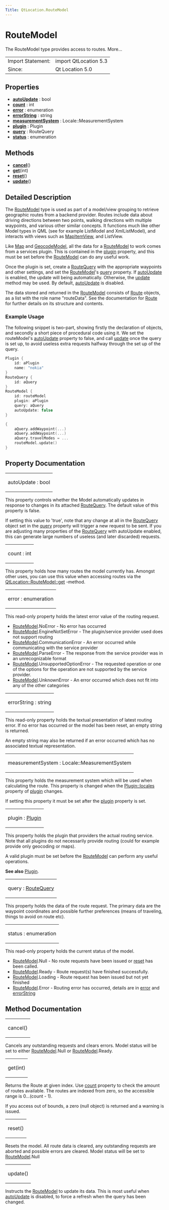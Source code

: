 ```yaml
---
Title: QtLocation.RouteModel
---
```

        
RouteModel
==========

<span class="subtitle"></span>
The RouteModel type provides access to routes. More...

|                   |                       |
|-------------------|-----------------------|
| Import Statement: | import QtLocation 5.3 |
| Since:            | Qt Location 5.0       |

<span id="properties"></span>
Properties
----------

-   ****[autoUpdate](../../sdk-15.04.1/QtLocation.RouteModel.md#autoUpdate-prop)**** : bool
-   ****[count](../../sdk-15.04.1/QtLocation.RouteModel.md#count-prop)**** : int
-   ****[error](../../sdk-15.04.1/QtLocation.RouteModel.md#error-prop)**** : enumeration
-   ****[errorString](../../sdk-15.04.1/QtLocation.RouteModel.md#errorString-prop)**** : string
-   ****[measurementSystem](../../sdk-15.04.1/QtLocation.RouteModel.md#measurementSystem-prop)**** : Locale::MeasurementSystem
-   ****[plugin](../../sdk-15.04.1/QtLocation.RouteModel.md#plugin-prop)**** : Plugin
-   ****[query](../../sdk-15.04.1/QtLocation.RouteModel.md#query-prop)**** : RouteQuery
-   ****[status](../../sdk-15.04.1/QtLocation.RouteModel.md#status-prop)**** : enumeration

<span id="methods"></span>
Methods
-------

-   ****[cancel](../../sdk-15.04.1/QtLocation.RouteModel.md#cancel-method)****()
-   ****[get](../../sdk-15.04.1/QtLocation.RouteModel.md#get-method)****(int)
-   ****[reset](../../sdk-15.04.1/QtLocation.RouteModel.md#reset-method)****()
-   ****[update](../../sdk-15.04.1/QtLocation.RouteModel.md#update-method)****()

<span id="details"></span>
Detailed Description
--------------------

The [RouteModel](../../sdk-15.04.1/QtLocation.RouteModel.md) type is used as part of a model/view grouping to retrieve geographic routes from a backend provider. Routes include data about driving directions between two points, walking directions with multiple waypoints, and various other similar concepts. It functions much like other Model types in QML (see for example ListModel and XmlListModel), and interacts with views such as [MapItemView](../../sdk-15.04.1/QtLocation.MapItemView.md), and ListView.

Like [Map](../../sdk-15.04.1/QtLocation.Map.md) and [GeocodeModel](../../sdk-15.04.1/QtLocation.GeocodeModel.md), all the data for a [RouteModel](../../sdk-15.04.1/QtLocation.RouteModel.md) to work comes from a services plugin. This is contained in the [plugin](../../sdk-15.04.1/QtLocation.location-places-qml.md#plugin) property, and this must be set before the [RouteModel](../../sdk-15.04.1/QtLocation.RouteModel.md) can do any useful work.

Once the plugin is set, create a [RouteQuery](../../sdk-15.04.1/QtLocation.RouteQuery.md) with the appropriate waypoints and other settings, and set the [RouteModel](../../sdk-15.04.1/QtLocation.RouteModel.md)'s [query](../../sdk-15.04.1/QtLocation.RouteModel.md#query-prop) property. If [autoUpdate](../../sdk-15.04.1/QtLocation.RouteModel.md#autoUpdate-prop) is enabled, the update will being automatically. Otherwise, the [update](../../sdk-15.04.1/QtLocation.RouteModel.md#update-method) method may be used. By default, [autoUpdate](../../sdk-15.04.1/QtLocation.RouteModel.md#autoUpdate-prop) is disabled.

The data stored and returned in the [RouteModel](../../sdk-15.04.1/QtLocation.RouteModel.md) consists of [Route](../../sdk-15.04.1/QtLocation.Route.md) objects, as a list with the role name "routeData". See the documentation for [Route](../../sdk-15.04.1/QtLocation.Route.md) for further details on its structure and contents.

<span id="example-usage"></span>
### Example Usage

The following snippet is two-part, showing firstly the declaration of objects, and secondly a short piece of procedural code using it. We set the routeModel's [autoUpdate](../../sdk-15.04.1/QtLocation.RouteModel.md#autoUpdate-prop) property to false, and call [update](../../sdk-15.04.1/QtLocation.RouteModel.md#update-method) once the query is set up, to avoid useless extra requests halfway through the set up of the query.

``` cpp
Plugin {
    id: aPlugin
    name: "nokia"
}
RouteQuery {
    id: aQuery
}
RouteModel {
    id: routeModel
    plugin: aPlugin
    query: aQuery
    autoUpdate: false
}
```

``` cpp
{
    aQuery.addWaypoint(...)
    aQuery.addWaypoint(...)
    aQuery.travelModes = ...
    routeModel.update()
}
```

Property Documentation
----------------------

<table>
<colgroup>
<col width="100%" />
</colgroup>
<tbody>
<tr class="odd">
<td><p><span id="autoUpdate-prop"></span><span class="name">autoUpdate</span> : <span class="type">bool</span></p></td>
</tr>
</tbody>
</table>

This property controls whether the Model automatically updates in response to changes in its attached [RouteQuery](../../sdk-15.04.1/QtLocation.RouteQuery.md). The default value of this property is false.

If setting this value to 'true', note that any change at all in the [RouteQuery](../../sdk-15.04.1/QtLocation.RouteQuery.md) object set in the [query](../../sdk-15.04.1/QtLocation.RouteModel.md#query-prop) property will trigger a new request to be sent. If you are adjusting many properties of the [RouteQuery](../../sdk-15.04.1/QtLocation.RouteQuery.md) with autoUpdate enabled, this can generate large numbers of useless (and later discarded) requests.

<table>
<colgroup>
<col width="100%" />
</colgroup>
<tbody>
<tr class="odd">
<td><p><span id="count-prop"></span><span class="name">count</span> : <span class="type">int</span></p></td>
</tr>
</tbody>
</table>

This property holds how many routes the model currently has. Amongst other uses, you can use this value when accessing routes via the [QtLocation::RouteModel::get](../../sdk-15.04.1/QtLocation.RouteModel.md#get-method) -method.

<table>
<colgroup>
<col width="100%" />
</colgroup>
<tbody>
<tr class="odd">
<td><p><span id="error-prop"></span><span class="name">error</span> : <span class="type">enumeration</span></p></td>
</tr>
</tbody>
</table>

This read-only property holds the latest error value of the routing request.

-   [RouteModel](../../sdk-15.04.1/QtLocation.RouteModel.md).NoError - No error has occurred
-   [RouteModel](../../sdk-15.04.1/QtLocation.RouteModel.md).EngineNotSetError - The plugin/service provider used does not support routing
-   [RouteModel](../../sdk-15.04.1/QtLocation.RouteModel.md).CommunicationError - An error occurred while communicating with the service provider
-   [RouteModel](../../sdk-15.04.1/QtLocation.RouteModel.md).ParseError - The response from the service provider was in an unrecognizable format
-   [RouteModel](../../sdk-15.04.1/QtLocation.RouteModel.md).UnsupportedOptionError - The requested operation or one of the options for the operation are not supported by the service provider.
-   [RouteModel](../../sdk-15.04.1/QtLocation.RouteModel.md).UnknownError - An error occurred which does not fit into any of the other categories

<table>
<colgroup>
<col width="100%" />
</colgroup>
<tbody>
<tr class="odd">
<td><p><span id="errorString-prop"></span><span class="name">errorString</span> : <span class="type">string</span></p></td>
</tr>
</tbody>
</table>

This read-only property holds the textual presentation of latest routing error. If no error has occurred or the model has been reset, an empty string is returned.

An empty string may also be returned if an error occurred which has no associated textual representation.

<table>
<colgroup>
<col width="100%" />
</colgroup>
<tbody>
<tr class="odd">
<td><p><span id="measurementSystem-prop"></span><span class="name">measurementSystem</span> : <span class="type">Locale::MeasurementSystem</span></p></td>
</tr>
</tbody>
</table>

This property holds the measurement system which will be used when calculating the route. This property is changed when the [Plugin::locales](../../sdk-15.04.1/QtLocation.Plugin.md#locales-prop) property of [plugin](../../sdk-15.04.1/QtLocation.RouteModel.md#plugin-prop) changes.

If setting this property it must be set after the [plugin](../../sdk-15.04.1/QtLocation.RouteModel.md#plugin-prop) property is set.

<table>
<colgroup>
<col width="100%" />
</colgroup>
<tbody>
<tr class="odd">
<td><p><span id="plugin-prop"></span><span class="name">plugin</span> : <span class="type"><a href="../sdk-15.04.1/QtLocation.Plugin.md">Plugin</a></span></p></td>
</tr>
</tbody>
</table>

This property holds the plugin that providers the actual routing service. Note that all plugins do not necessarily provide routing (could for example provide only geocoding or maps).

A valid plugin must be set before the [RouteModel](../../sdk-15.04.1/QtLocation.RouteModel.md) can perform any useful operations.

**See also** [Plugin](../../sdk-15.04.1/QtLocation.location-places-qml.md#plugin).

<table>
<colgroup>
<col width="100%" />
</colgroup>
<tbody>
<tr class="odd">
<td><p><span id="query-prop"></span><span class="name">query</span> : <span class="type"><a href="../sdk-15.04.1/QtLocation.RouteQuery.md">RouteQuery</a></span></p></td>
</tr>
</tbody>
</table>

This property holds the data of the route request. The primary data are the waypoint coordinates and possible further preferences (means of traveling, things to avoid on route etc).

<table>
<colgroup>
<col width="100%" />
</colgroup>
<tbody>
<tr class="odd">
<td><p><span id="status-prop"></span><span class="name">status</span> : <span class="type">enumeration</span></p></td>
</tr>
</tbody>
</table>

This read-only property holds the current status of the model.

-   [RouteModel](../../sdk-15.04.1/QtLocation.RouteModel.md).Null - No route requests have been issued or [reset](../../sdk-15.04.1/QtLocation.RouteModel.md#reset-method) has been called.
-   [RouteModel](../../sdk-15.04.1/QtLocation.RouteModel.md).Ready - Route request(s) have finished successfully.
-   [RouteModel](../../sdk-15.04.1/QtLocation.RouteModel.md).Loading - Route request has been issued but not yet finished
-   [RouteModel](../../sdk-15.04.1/QtLocation.RouteModel.md).Error - Routing error has occurred, details are in [error](../../sdk-15.04.1/QtLocation.RouteModel.md#error-prop) and [errorString](../../sdk-15.04.1/QtLocation.RouteModel.md#errorString-prop)

Method Documentation
--------------------

<table>
<colgroup>
<col width="100%" />
</colgroup>
<tbody>
<tr class="odd">
<td><p><span id="cancel-method"></span><span class="name">cancel</span>()</p></td>
</tr>
</tbody>
</table>

Cancels any outstanding requests and clears errors. Model status will be set to either [RouteModel](../../sdk-15.04.1/QtLocation.RouteModel.md).Null or [RouteModel](../../sdk-15.04.1/QtLocation.RouteModel.md).Ready.

<table>
<colgroup>
<col width="100%" />
</colgroup>
<tbody>
<tr class="odd">
<td><p><span id="get-method"></span><span class="name">get</span>(<span class="type">int</span>)</p></td>
</tr>
</tbody>
</table>

Returns the Route at given index. Use [count](../../sdk-15.04.1/QtLocation.RouteModel.md#count-prop) property to check the amount of routes available. The routes are indexed from zero, so the accessible range is 0...(count - 1).

If you access out of bounds, a zero (null object) is returned and a warning is issued.

<table>
<colgroup>
<col width="100%" />
</colgroup>
<tbody>
<tr class="odd">
<td><p><span id="reset-method"></span><span class="name">reset</span>()</p></td>
</tr>
</tbody>
</table>

Resets the model. All route data is cleared, any outstanding requests are aborted and possible errors are cleared. Model status will be set to [RouteModel](../../sdk-15.04.1/QtLocation.RouteModel.md).Null

<table>
<colgroup>
<col width="100%" />
</colgroup>
<tbody>
<tr class="odd">
<td><p><span id="update-method"></span><span class="name">update</span>()</p></td>
</tr>
</tbody>
</table>

Instructs the [RouteModel](../../sdk-15.04.1/QtLocation.RouteModel.md) to update its data. This is most useful when [autoUpdate](../../sdk-15.04.1/QtLocation.RouteModel.md#autoUpdate-prop) is disabled, to force a refresh when the query has been changed.

